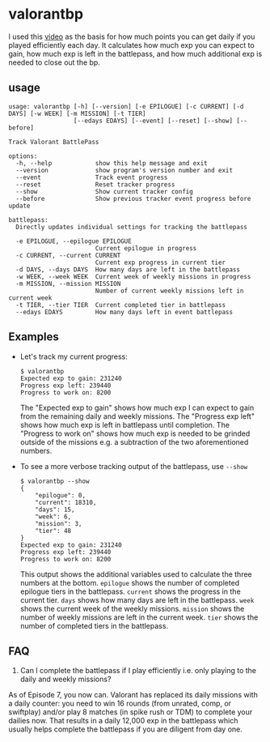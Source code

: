 # valorantbp

I used this [video](https://www.youtube.com/watch?v=0RxYsb4Rtbw) as the basis for how much points you can get daily if you played efficiently each day.
It calculates how much exp you can expect to gain, how much exp is left in the battlepass, and how much additional exp is needed to close out the bp.

## usage

```text
usage: valorantbp [-h] [--version] [-e EPILOGUE] [-c CURRENT] [-d DAYS] [-w WEEK] [-m MISSION] [-t TIER]
                  [--edays EDAYS] [--event] [--reset] [--show] [--before]

Track Valorant BattlePass

options:
  -h, --help            show this help message and exit
  --version             show program's version number and exit
  --event               Track event progress
  --reset               Reset tracker progress
  --show                Show current tracker config
  --before              Show previous tracker event progress before update

battlepass:
  Directly updates individual settings for tracking the battlepass

  -e EPILOGUE, --epilogue EPILOGUE
                        Current epilogue in progress
  -c CURRENT, --current CURRENT
                        Current exp progress in current tier
  -d DAYS, --days DAYS  How many days are left in the battlepass
  -w WEEK, --week WEEK  Current week of weekly missions in progress
  -m MISSION, --mission MISSION
                        Number of current weekly missions left in current week
  -t TIER, --tier TIER  Current completed tier in battlepass
  --edays EDAYS         How many days left in event battlepass
 ```

## Examples

- Let's track my current progress:

    ```console
    $ valorantbp
    Expected exp to gain: 231240
    Progress exp left: 239440
    Progress to work on: 8200
    ```

    The "Expected exp to gain" shows how much exp I can expect to gain from the remaining daily and weekly missions.
    The "Progress exp left" shows how much exp is left in battlepass until completion.
    The "Progress to work on" shows how much exp is needed to be grinded outside of the missions e.g. a subtraction of the two aforementioned numbers.

- To see a more verbose tracking output of the battlepass, use `--show`

    ```console
    $ valorantbp --show
    {
        "epilogue": 0,
        "current": 18310,
        "days": 15,
        "week": 6,
        "mission": 3,
        "tier": 48
    }
    Expected exp to gain: 231240
    Progress exp left: 239440
    Progress to work on: 8200
    ```

    This output shows the additional variables used to calculate the three numbers at the bottom.
    `epilogue` shows the number of completed epilogue tiers in the battlepass.
    `current` shows the progress in the current tier.
    `days` shows how many days are left in the battlepass.
    `week` shows the current week of the weekly missions.
    `mission` shows the number of weekly missions are left in the current week.
    `tier` shows the number of completed tiers in the battlepass.

## FAQ

1. Can I complete the battlepass if I play efficiently i.e. only playing to the daily and weekly missions?

As of Episode 7, you now can. Valorant has replaced its daily missions with a daily counter: you need to win 16 rounds (from unrated, comp, or swiftplay) and/or play 8 matches (in spike rush or TDM) to complete your dailies now. That results in a daily 12,000 exp in the battlepass which usually helps complete the battlepass if you are diligent from day one.
